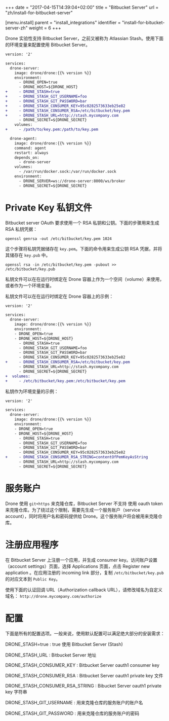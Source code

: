 +++
date = "2017-04-15T14:39:04+02:00"
title = "Bitbucket Server"
url = "zh/install-for-bitbucket-server"

[menu.install]
  parent = "install_integrations"
  identifier = "install-for-bitucket-server-zh"
  weight = 6
+++

<!--Drone comes with experimental support for Bitbucket Server, formerly known as Atlassian Stash. To enable Bitbucket Server you should configure the Drone container using the following environment variables:-->

Drone 实验性支持 Bitbucket Server，之前又被称为 Atlassian Stash。使用下面的环境变量来配置使用 Bitbucket Server。

```diff
version: '2'

services:
  drone-server:
    image: drone/drone:{{% version %}}
    environment:
      - DRONE_OPEN=true
      - DRONE_HOST=${DRONE_HOST}
+     - DRONE_STASH=true
+     - DRONE_STASH_GIT_USERNAME=foo
+     - DRONE_STASH_GIT_PASSWORD=bar
+     - DRONE_STASH_CONSUMER_KEY=95c0282573633eb25e82
+     - DRONE_STASH_CONSUMER_RSA=/etc/bitbucket/key.pem
+     - DRONE_STASH_URL=http://stash.mycompany.com
      - DRONE_SECRET=${DRONE_SECRET}
    volumes:
+     - /path/to/key.pem:/path/to/key.pem

  drone-agent:
    image: drone/drone:{{% version %}}
    command: agent
    restart: always
    depends_on:
      - drone-server
    volumes:
      - /var/run/docker.sock:/var/run/docker.sock
    environment:
      - DRONE_SERVER=ws://drone-server:8000/ws/broker
      - DRONE_SECRET=${DRONE_SECRET}
```

<!--# Private Key File-->

# Private Key 私钥文件

<!--The OAuth process in Bitbucket server requires a private and a public RSA certificate. This is how you create the private RSA certificate.-->

Bitbucket server OAuth 要求使用一个 RSA 私钥和公钥。下面的步骤用来生成 RSA 私钥凭据：

```nohighlight
openssl genrsa -out /etc/bitbucket/key.pem 1024
```

这个步骤将私钥凭据储存在 `key.pem`。下面的命令用来生成公钥 RSA 凭据，并将其储存在 `key.pub` 中。

<!--This stores the private RSA certificate in `key.pem`. The next command generates the public RSA certificate and stores it in `key.pub`.-->

```nohighlight
openssl rsa -in /etc/bitbucket/key.pem -pubout >> /etc/bitbucket/key.pub
```

<!--
Please note that the private key file can be mounted into your Drone conatiner at runtime or as an environment variable

Private key file mounted into your Drone container at runtime as a volume.-->

私钥文件可以在在运行时绑定在 Drone 容器上作为一个空间（volume）来使用，或者作为一个环境变量。

私钥文件可以在在运行时绑定在 Drone 容器上的示例：

```diff
version: '2'

services:
  drone-server:
    image: drone/drone:{{% version %}}
    environment:
    - DRONE_OPEN=true
    - DRONE_HOST=${DRONE_HOST}
      - DRONE_STASH=true
      - DRONE_STASH_GIT_USERNAME=foo
      - DRONE_STASH_GIT_PASSWORD=bar
      - DRONE_STASH_CONSUMER_KEY=95c0282573633eb25e82
+     - DRONE_STASH_CONSUMER_RSA=/etc/bitbucket/key.pem
      - DRONE_STASH_URL=http://stash.mycompany.com
      - DRONE_SECRET=${DRONE_SECRET}
+  volumes:
+     - /etc/bitbucket/key.pem:/etc/bitbucket/key.pem
```

<!--Private key as environment variable-->

私钥作为环境变量的示例：

```diff
version: '2'

services:
  drone-server:
    image: drone/drone:{{% version %}}
    environment:
    - DRONE_OPEN=true
    - DRONE_HOST=${DRONE_HOST}
      - DRONE_STASH=true
      - DRONE_STASH_GIT_USERNAME=foo
      - DRONE_STASH_GIT_PASSWORD=bar
      - DRONE_STASH_CONSUMER_KEY=95c0282573633eb25e82
+     - DRONE_STASH_CONSUMER_RSA_STRING=contentOfPemKeyAsString
      - DRONE_STASH_URL=http://stash.mycompany.com
      - DRONE_SECRET=${DRONE_SECRET}
```

<!--# Service Account-->

# 服务账户

<!--Drone users `git+https` to clone repositories, however, Bitbucket Server does not currently support cloning repositories with oauth token. To work around this limitation, you must create a service account and provide the username and password to Drone. This service account will be used to authenticate and clone private repositories.-->

Drone 使用 `git+https` 来克隆仓库，Bitbucket Server 不支持 使用 oauth token 来克隆仓库。为了绕过这个限制，需要先生成一个服务账户（service account），同时将用户名和密码提供给 Drone。这个服务账户将会被用来克隆仓库。

<!--# Registration-->

# 注册应用程序

<!--You must register your application with Bitbucket Server in order to generate a consumer key. Navigate to your account settings and choose Applications from the menu, and click Register new application. Now copy & paste the text value from `/etc/bitbucket/key.pub` into the `Public Key` in the incoming link part of the application registration.-->

在 Bitbucket Server 上注册一个应用，并生成 consumer key。访问账户设置（account settings）页面，选择 Applications 页面，点击 Register new application 。在应用注册的 incoming link 部分，复制 `/etc/bitbucket/key.pub` 的对应文本到 `Public Key`。

使用下面的认证回调 URL（Authorization callback URL），请修改域名为自定义域名： `http://drone.mycompany.com/authorize`

<!--Please use http://drone.mycompany.com/authorize as the Authorization callback URL.-->


<!--# Configuration-->

# 配置

<!--This is a full list of configuration options. Please note that many of these options use default configuration values that should work for the majority of installations.-->

下面是所有的配置选项。一般来说，使用默认配置可以满足绝大部分的安装需求：


<!--
DRONE_STASH=true
: Set to true to enable the Bitbucket Server (Stash) driver.

DRONE_STASH_URL
: Bitbucket Server address.

DRONE_STASH_CONSUMER_KEY
: Bitbucket Server oauth1 consumer key

DRONE_STASH_CONSUMER_RSA
: Bitbucket Server oauth1 private key file

DRONE_STASH_CONSUMER_RSA_STRING
: Bibucket Server oauth1 private key as a string

DRONE_STASH_GIT_USERNAME
: Machine account username used to clone repositories.

DRONE_STASH_GIT_PASSWORD
: Machine account password used to clone repositories.-->

DRONE_STASH=true
: true 使用 Bitbucket Server (Stash)

DRONE_STASH_URL
: Bitbucket Server 地址

DRONE_STASH_CONSUMER_KEY
: Bitbucket Server oauth1 consumer key

DRONE_STASH_CONSUMER_RSA
: Bitbucket Server oauth1 private key 文件

DRONE_STASH_CONSUMER_RSA_STRING
: Bibucket Server oauth1 private key 字符串

DRONE_STASH_GIT_USERNAME
: 用来克隆仓库的服务账户的账户名

DRONE_STASH_GIT_PASSWORD
: 用来克隆仓库的服务账户的密码